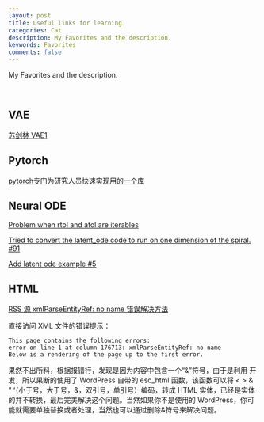 ```yaml
---
layout: post
title: Useful links for learning
categories: Cat
description: My Favorites and the description.
keywords: Favorites
comments: false
---
```


My Favorites and the description.

<br/>

## VAE

[苏剑林 VAE1](https://spaces.ac.cn/archives/5253)


## Pytorch

[pytorch专门为研究人员快速实现用的一个库](https://pytorch-lightning-bolts.readthedocs.io/en/latest/introduction_guide.html)

## Neural ODE

[Problem when rtol and atol are iterables](https://github.com/rtqichen/torchdiffeq/issues/4)

[Tried to convert the latent_ode code to run on one dimension of the spiral. #91](https://github.com/rtqichen/torchdiffeq/issues/91)

[Add latent ode example #5](https://github.com/rtqichen/torchdiffeq/pull/5)

## HTML

[RSS 源 xmlParseEntityRef: no name 错误解决方法](https://www.it131.org/8487.html)


直接访问 XML 文件的错误提示：

    This page contains the following errors:
    error on line 1 at column 176713: xmlParseEntityRef: no name
    Below is a rendering of the page up to the first error.

果然不出所料，根据报错行，发现是因为内容中包含一个“&”符号，由于是利用 开发，所以果断的使用了 WordPress 自带的 esc_html 函数，该函数可以将 < > & ” ‘（小于号，大于号，&，双引号，单引号）编码，转成 HTML 实体，已经是实体的并不转换，最后完美解决这个问题。当然如果你不是使用的 WordPress，你可能就需要单独替换或者处理，当然也可以通过删除&符号来解决问题。


